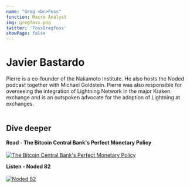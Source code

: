 ```yaml
---
name: "Greg <br>Foss"
function: Macro Analyst
img: gregfoss.png
twitter: 'FossGregfoss'
showPage: false
---
```


# Javier Bastardo
 
Pierre is a co-founder of the Nakamoto Institute. He also hosts the Noded podcast together with Michael Goldstein. Pierre was also responsible for overseeing the integration of Lightning Network in the major Kraken exchange and is an outspoken advocate for the adoption of Lightning at exchanges.
<br><br>

## Dive deeper


<div class="grid grid-cols-2 gap-5">
<div class="p-3 my-2">

**Read - The Bitcoin Central Bank's Perfect Monetary Policy**  <br><br>
[![The Bitcoin Central Bank's Perfect Monetary Policy](/2022/content/pierre_perfect.png)](https://nakamotoinstitute.org/mempool/the-bitcoin-central-banks-perfect-monetary-policy/)
</div>

<div class="p-3 my-2">

**Listen - Noded 82**  <br><br>
[![Noded 82](/2022/content/pierre_noded.png)](https://soundcloud.com/noded-bitcoin-podcast/noded-82-with-bitstein-and-pierre/)
</div>

</div>

<br>






